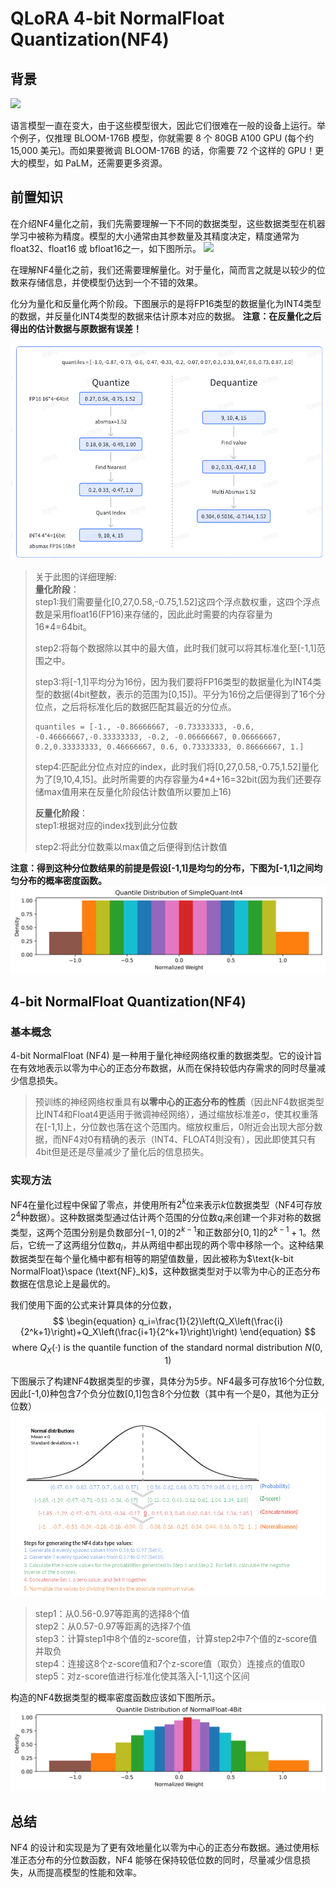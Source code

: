 # QLoRA **4-bit NormalFloat Quantization(NF4)**

## 背景
<img src="https://huggingface.co/blog/assets/96_hf_bitsandbytes_integration/LLM3.png">

语言模型一直在变大，由于这些模型很大，因此它们很难在一般的设备上运行。举个例子，仅推理 BLOOM-176B 模型，你就需要 8 个 80GB A100 GPU (每个约 15,000 美元)。而如果要微调 BLOOM-176B 的话，你需要 72 个这样的 GPU！更大的模型，如 PaLM，还需要更多资源。

## 前置知识
在介绍NF4量化之前，我们先需要理解一下不同的数据类型，这些数据类型在机器学习中被称为精度。模型的大小通常由其参数量及其精度决定，精度通常为 float32、float16 或 bfloat16之一，如下图所示。
<img src="https://huggingface.co/blog/assets/96_hf_bitsandbytes_integration/tf32-Mantissa-chart-hi-res-FINAL.png">

在理解NF4量化之前，我们还需要理解量化。对于量化，简而言之就是以较少的位数来存储信息，并使模型仍达到一个不错的效果。

化分为量化和反量化两个阶段。下图展示的是将FP16类型的数据量化为INT4类型的数据，并反量化INT4类型的数据来估计原本对应的数据。  **注意：在反量化之后得出的估计数据与原数据有误差！**

<img src="https://github.com/zaizaiddg/CIML/blob/cc874714181745625442cb4490d44349a59daec5/%E5%9B%BE%E7%89%87/%E9%87%8F%E5%8C%96.png?raw=true">

> 关于此图的详细理解:  
>**量化阶段**：  
>step1:我们需要量化[0,27,0.58,-0.75,1.52]这四个浮点数权重，这四个浮点数是采用float16(FP16)来存储的，因此此时需要的内存容量为16*4=64bit。  
>
>step2:将每个数据除以其中的最大值，此时我们就可以将其标准化至[-1,1]范围之中。  
>
>step3:将[-1,1]平均分为16份，因为我们要将FP16类型的数据量化为INT4类型的数据(4bit整数，表示的范围为[0,15])。平分为16份之后便得到了16个分位点，之后将标准化后的数据匹配其最近的分位点。
>```
>quantiles = [-1., -0.86666667, -0.73333333, -0.6, -0.46666667,-0.33333333, -0.2, -0.06666667, 0.06666667, 0.2,0.33333333, 0.46666667, 0.6, 0.73333333, 0.86666667, 1.]
>```  
>
>step4:匹配此分位点对应的index，此时我们将[0,27,0.58,-0.75,1.52]量化为了[9,10,4,15]。此时所需要的内存容量为4*4+16=32bit(因为我们还要存储max值用来在反量化阶段估计数值所以要加上16)  
>
>**反量化阶段**：  
>step1:根据对应的index找到此分位数  
>
>step2:将此分位数乘以max值之后便得到估计数值

**注意：得到这种分位数结果的前提是假设[-1,1]是均匀的分布，下图为[-1,1]之间均匀分布的概率密度函数。**
<img src="https://github.com/zaizaiddg/CIML/blob/master/%E5%9B%BE%E7%89%87/simplequant-int4.png?raw=true">

## 4-bit NormalFloat Quantization(NF4)

### 基本概念  
4-bit NormalFloat (NF4) 是一种用于量化神经网络权重的数据类型。它的设计旨在有效地表示以零为中心的正态分布数据，从而在保持较低内存需求的同时尽量减少信息损失。
>预训练的神经网络权重具有**以零中心的正态分布的性质**（因此NF4数据类型比INT4和Float4更适用于微调神经网络），通过缩放标准差σ，使其权重落在[-1,1]上，分位数也落在这个范围内。缩放权重后，0附近会出现大部分数据，而NF4对0有精确的表示（INT4、FLOAT4则没有），因此即使其只有4bit但是还是尽量减少了量化后的信息损失。

### 实现方法
NF4在量化过程中保留了零点，并使用所有$2^k$位来表示$k$位数据类型（NF4可存放$2^4$种数据）。这种数据类型通过估计两个范围的分位数$q_i$来创建一个非对称的数据类型，这两个范围分别是负数部分$[-1,0]$的$2^{k-1}$和正数部分$[0,1]$的$2^{k-1}+1$。然后，它统一了这两组分位数$q_i$，并从两组中都出现的两个零中移除一个。这种结果数据类型在每个量化桶中都有相等的期望值数量，因此被称为$\text{k-bit NormalFloat}\space (\text{NF}_k)$，这种数据类型对于以零为中心的正态分布数据在信息论上是最优的。

我们使用下面的公式来计算具体的分位数，
$$
\begin{equation}
q_i=\frac{1}{2}\left(Q_X\left(\frac{i}{2^k+1}\right)+Q_X\left(\frac{i+1}{2^k+1}\right)\right)
\end{equation}
$$
$$
\text { where } Q_X(\cdot) \text { is the quantile function of the standard normal distribution } N(0,1)
$$

下图展示了构建NF4数据类型的步骤，具体分为5步。NF4最多可存放16个分位数,因此[-1,0)种包含7个负分位数[0,1]包含8个分位数（其中有一个是0，其他为正分位数）
<img src="https://github.com/zaizaiddg/CIML/blob/master/%E5%9B%BE%E7%89%87/nf4.png?raw=true">
>step1：从0.56-0.97等距离的选择8个值  
>step2：从0.57-0.97等距离的选择7个值  
>step3：计算step1中8个值的z-score值，计算step2中7个值的z-score值并取负  
>step4：连接这8个z-score值和7个z-score值（取负）连接点的值取0  
>step5：对z-score值进行标准化使其落入[-1,1]这个区间

构造的NF4数据类型的概率密度函数应该如下图所示。
<img src="https://github.com/zaizaiddg/CIML/blob/master/%E5%9B%BE%E7%89%87/nf4_2.png?raw=true">

## 总结
NF4 的设计和实现是为了更有效地量化以零为中心的正态分布数据。通过使用标准正态分布的分位数函数，NF4 能够在保持较低位数的同时，尽量减少信息损失，从而提高模型的性能和效率。
